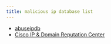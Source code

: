 ```yaml
---
title: malicious ip database list
---
```


- [abuseipdb](https://www.abuseipdb.com/)
- [Cisco IP & Domain Reputation Center](https://talosintelligence.com/reputation_center/)

